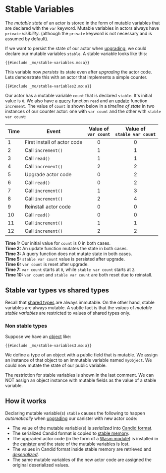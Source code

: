 # Stable Variables
The *mutable state* of an actor is stored in the form of mutable variables that are declared with the `var` keyword. Mutable variables in actors always have `private` *visibility*. (although the `private` keyword is not necessary and is assumed by default).

If we want to persist the state of our actor when [upgrading](/internet-computer-programming-concepts/basic-memory-persistence/simple-upgrades.html), we could declare our mutable variables `stable`. A stable variable looks like this:
```motoko
{{#include _mo/stable-variables.mo:a}}
```

This variable now *persists* its state even after *upgrading* the actor code. Lets demonstrate this with an actor that implements a simple counter.
```motoko
{{#include _mo/stable-variables2.mo:a}}
```

Our actor has a mutable variable `count` that is declared `stable`. It's initial value is `0`. We also have a [query](/internet-computer-programming-concepts/actors.html#public-shared-query) function `read` and an [update](/internet-computer-programming-concepts/actors.html#public-shared-update) function `increment`. The value of `count` is shown below in a *timeline of state* in two instances of our counter actor: one with `var count` and the other with `stable var count`:

|Time|Event|Value of <br> `var count`|Value of <br> `stable var count`|
|---|---|---|---|
|1|First install of actor code|<center>0</center>|<center>0</center>|
|2|Call `increment()`|<center>1</center>|<center>1</center>|
|3|Call `read()`|<center>1</center>|<center>1</center>|
|4|Call `increment()`|<center>2</center>|<center>2</center>|
|5|Upgrade actor code|<center>0</center>|<center>2</center>|
|6|Call `read()`|<center>0</center>|<center>2</center>|
|7|Call `increment()`|<center>1</center>|<center>3</center>|
|8|Call `increment()`|<center>2</center>|<center>4</center>|
|9|Reinstall actor code|<center>0</center>|<center>0</center>|
|10|Call `read()`|<center>0</center>|<center>0</center>|
|11|Call `increment()`|<center>1</center>|<center>1</center>|
|12|Call `increment()`|<center>2</center>|<center>2</center>|

**Time 1:** Our initial value for `count` is 0 in both cases.  
**Time 2:** An update function mutates the state in both cases.  
**Time 3:** A query function does not mutate state in both cases.  
**Time 5:** `stable var count` value is persisted after upgrade.  
**Time 6:** `var count` is reset after upgrade.  
**Time 7:** `var count` starts at `0`, while `stable var count` starts at `2`.  
**Time 10:** `var count` and `stable var count` are both reset due to reinstall.  

## Stable var types vs shared types
Recall that [shared types](/internet-computer-programming-concepts/async-data/shared-types.html) are always immutable. On the other hand, stable variables are always mutable. A subtle fact is that the *values* of *mutable stable variables* are restricted to values of shared types only.

### Non stable types
Suppose we have an [object](/common-programming-concepts/objects-and-classes/objects.html) like:
```motoko
{{#include _mo/stable-variables3.mo:a}}
```

We define a type of an object with a public field that is mutable. We assign an instance of that object to an immutable variable named `myObject`. We could now mutate the state of our public variable.

The restriction for stable variables is shown in the last comment. We can NOT assign an object instance with mutable fields as the value of a stable variable.  


## How it works
Declaring mutable variable(s) `stable` causes the following to happen *automatically* when [upgrading](/internet-computer-programming-concepts/basic-memory-persistence/simple-upgrades.html) our canister with new actor code:
- The value of the mutable variable(s) is *serialized* into [Candid format](/internet-computer-programming-concepts/async-data/candid.html#candid-serialization).
- The serialized Candid format is copied to [stable memory](/advanced-concepts/scalability/stable-storage.html).  
- The upgraded actor code (in the form of a [Wasm module](/internet-computer-programming-concepts/actors/actor-to-canister.html#code-compiling-and-wasm-modules)) is installed in the [canister](/internet-computer-programming-concepts/actors/actor-to-canister.html) and the state of the mutable variables is lost.
- The values in Candid format inside stable memory are retrieved and [*deserialized*](/internet-computer-programming-concepts/async-data/candid.html#candid-serialization).
- The same mutable variables of the new actor code are assigned the original deserialized values.   


